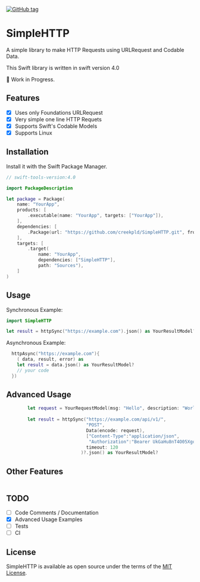 [![GitHub tag](https://img.shields.io/github/tag/creekpld/SimpleHTTP.svg)](https://github.com/creekpld/SimpleHTTP/tags)

# SimpleHTTP

A simple library to make HTTP Requests using URLRequest and Codable Data.

This Swift library is written in swift version 4.0

:construction: Work in Progress.

## Features

- [x] Uses only Foundations URLRequest
- [x] Very simple one line HTTP Requets
- [x] Supports Swift's Codable Models
- [x] Supports Linux

## Installation

Install it with the Swift Package Manager.

``` swift
// swift-tools-version:4.0

import PackageDescription

let package = Package(
    name: "YourApp",
    products: [
        .executable(name: "YourApp", targets: ["YourApp"]),
    ],
    dependencies: [
        .Package(url: "https://github.com/creekpld/SimpleHTTP.git", from: "1.0.0")
    ],
    targets: [
        .target(
            name: "YourApp",
            dependencies: ["SimpleHTTP"],
            path: "Sources"),
    ]
)
```

## Usage

Synchronous Example:
``` swift
import SimpleHTTP

let result = httpSync("https://example.com").json() as YourResultModel?
```

Asynchronous Example:
``` swift
  httpAsync("https://example.com"){
    ( data, result, error) as
    let result = data.json() as YourResultModel?
    // your code
  })
```

## Advanced Usage

``` swift
        let request = YourRequestModel(msg: "Hello", description: "World", version: "1.2.3")
        
        let result = httpSync("https://example.com/api/v1/", 
                              "POST", 
                              Data(encode: request),
                              ["Content-Type":"application/json",
                               "Authorization":"Bearer UkGaHu8nT4O05XgoEhA50oPbmWxSI0"],
                              timeout: 120
                            )?.json() as YourResultModel?
```

## Other Features

``` swift

```


## TODO

- [ ] Code Comments / Documentation
- [x] Advanced Usage Examples
- [ ] Tests
- [ ] CI

## License

SimpleHTTP is available as open source under the terms of the [MIT License](http://opensource.org/licenses/MIT).
